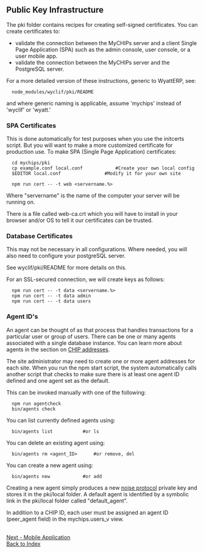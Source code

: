 ## Public Key Infrastructure

The pki folder contains recipes for creating self-signed certificates.
You can create certificates to:
  - validate the connection between the MyCHIPs server and a client Single 
    Page Application (SPA) such as the admin console, user console, or a user 
    mobile app.
  - validate the connection between the MyCHIPs server and the PostgreSQL
    server.

For a more detailed version of these instructions, generic to WyattERP, see:
```
  node_modules/wyclif/pki/README
```
and where generic naming is applicable, assume 'mychips' instead of 'wyclif' or 'wyatt.'

### SPA Certificates
This is done automatically for test purposes when you use the initcerts script.
But you will want to make a more customized certificate for production use.
To make SPA (Single Page Application) certificates:
```
  cd mychips/pki
  cp example.conf local.conf			#Create your own local config
  $EDITOR local.conf				#Modify it for your own site

  npm run cert -- -t web <servername.%>
```
Where "servername" is the name of the computer your server will be running on.

There is a file called web-ca.crt which you will have to install in your
browser and/or OS to tell it our certificates can be trusted.
  
### Database Certificates
This may not be necessary in all configurations.
Where needed, you will also need to configure your postgreSQL server. 

See wyclif/pki/README for more details on this.

For an SSL-secured connection, we will create keys as follows:
```
  npm run cert -- -t data <servername.%>
  npm run cert -- -t data admin
  npm run cert -- -t data users
```

### Agent ID's
An agent can be thought of as that process that handles transactions for a particular user or group of users.
There can be one or many agents associated with a single database instance.
You can learn more about agents in the section on [CHIP addresses](learn-users.md#chip-addresses).

The site administrator may need to create one or more agent addresses for each site.
When you run the npm start script, the system automatically calls another script that checks to make sure there is at least one agent ID defined
and one agent set as the default.

This can be invoked manually with one of the following:
```
  npm run agentcheck
  bin/agents check
```

You can list currently defined agents using:
```
  bin/agents list			#or ls
```

You can delete an existing agent using:
```
  bin/agents rm <agent_ID>		#or remove, del
```

You can create a new agent using:
```
  bin/agents new			#or add
```

Creating a new agent simply produces a new [noise protocol](learn-noise.md)
private key and stores it in the pki/local folder.
A default agent is identified by a symbolic link in the pki/local folder called "default_agent".

In addition to a CHIP ID, each user must be assigned an agent ID (peer_agent field) in the mychips.users_v view.

<br>[Next - Mobile Application](use-mobile.md)
<br>[Back to Index](README.md#contents)
